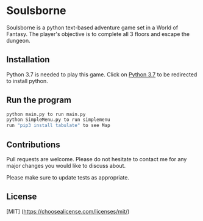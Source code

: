 # Soulsborne

Soulsborne is a python text-based adventure game set in a World of Fantasy. 
The player's objective is to complete all 3 floors and escape the dungeon.


## Installation

Python 3.7 is needed to play this game. Click on [Python 3.7](https://www.python.org/downloads/) to be redirected to install python.


## Run the program

```python
python main.py to run main.py
python SimpleMenu.py to run simplemenu
run "pip3 install tabulate" to see Map
```

## Contributions
Pull requests are welcome. 
Please do not hesitate to contact me for any major changes you would like to discuss about.

Please make sure to update tests as appropriate.

## License
[MIT] (https://choosealicense.com/licenses/mit/)
